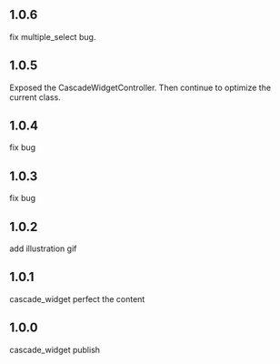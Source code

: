 ## 1.0.6
fix multiple_select bug.

## 1.0.5
Exposed the CascadeWidgetController. Then continue to optimize the current class. 

## 1.0.4
fix bug

## 1.0.3
fix bug

## 1.0.2
add illustration gif

## 1.0.1
cascade_widget perfect the content 

## 1.0.0
cascade_widget publish
